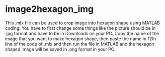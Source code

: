 # image2hexagon_img
This .mlx file can be used to crop image into hexagon shape using MATLAB coding.
You have to first change some things like the picture should be in .jpg format and have to be in Downloads on your PC.
Copy the name of the image that you want to make hexagon shape, then paste the name in 12th line of the code of .mlx and then run the file in MATLAB and the hexagon shaped image will be saved in .png format in your PC.
